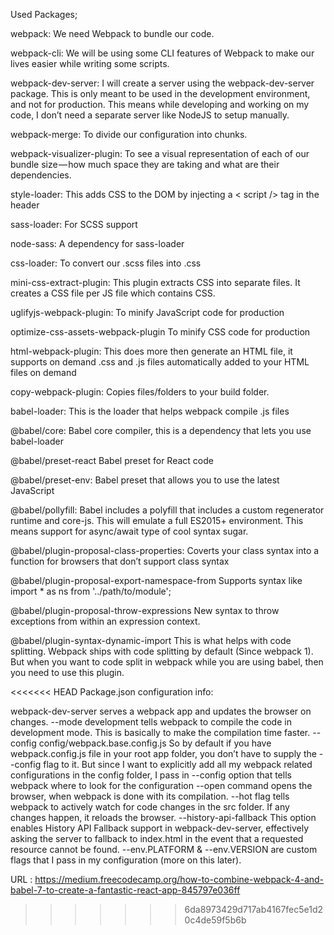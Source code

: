 Used Packages;

webpack: We need Webpack to bundle our code.

webpack-cli: We will be using some CLI features of Webpack to make our lives easier while writing some scripts.

webpack-dev-server: I will create a server using the webpack-dev-server package. This is only meant to be used in the development environment, and not for production. This means while developing and working on my code, I don’t need a separate server like NodeJS to setup manually.

webpack-merge: To divide our configuration into chunks.

webpack-visualizer-plugin: To see a visual representation of each of our bundle size — how much space they are taking and what are their dependencies.

style-loader: This adds CSS to the DOM by injecting a < script /> tag in the header

sass-loader: For SCSS support

node-sass: A dependency for sass-loader

css-loader: To convert our .scss files into .css

mini-css-extract-plugin: This plugin extracts CSS into separate files. It creates a CSS file per JS file which contains CSS.

uglifyjs-webpack-plugin: To minify JavaScript code for production

optimize-css-assets-webpack-plugin To minify CSS code for production

html-webpack-plugin: This does more then generate an HTML file, it supports on demand .css and .js files automatically added to your HTML files on demand

copy-webpack-plugin: Copies files/folders to your build folder.

babel-loader: This is the loader that helps webpack compile .js files

@babel/core: Babel core compiler, this is a dependency that lets you use babel-loader

@babel/preset-react Babel preset for React code

@babel/preset-env: Babel preset that allows you to use the latest JavaScript

@babel/pollyfill: Babel includes a polyfill that includes a custom regenerator runtime and core-js. This will emulate a full ES2015+ environment. This means support for async/await type of cool syntax sugar.

@babel/plugin-proposal-class-properties: Coverts your class syntax into a function for browsers that don’t support class syntax

@babel/plugin-proposal-export-namespace-from Supports syntax like import * as ns from '../path/to/module';

@babel/plugin-proposal-throw-expressions New syntax to throw exceptions from within an expression context.

@babel/plugin-syntax-dynamic-import This is what helps with code splitting. Webpack ships with code splitting by default (Since webpack 1). But when you want to code split in webpack while you are using babel, then you need to use this plugin.

<<<<<<< HEAD
Package.json configuration info:

webpack-dev-server serves a webpack app and updates the browser on changes.
--mode development tells webpack to compile the code in development mode. This is basically to make the compilation time faster.
--config config/webpack.base.config.js So by default if you have webpack.config.js file in your root app folder, you don’t have to supply the --config flag to it. But since I want to explicitly add all my webpack related configurations in the config folder, I pass in --config option that tells webpack where to look for the configuration
--open command opens the browser, when webpack is done with its compilation.
--hot flag tells webpack to actively watch for code changes in the src folder. If any changes happen, it reloads the browser.
--history-api-fallback This option enables History API Fallback support in webpack-dev-server, effectively asking the server to fallback to index.html in the event that a requested resource cannot be found.
--env.PLATFORM & --env.VERSION are custom flags that I pass in my configuration (more on this later).

URL : https://medium.freecodecamp.org/how-to-combine-webpack-4-and-babel-7-to-create-a-fantastic-react-app-845797e036ff
>>>>>>> 6da8973429d717ab4167fec5e1d20c4de59f5b6b

